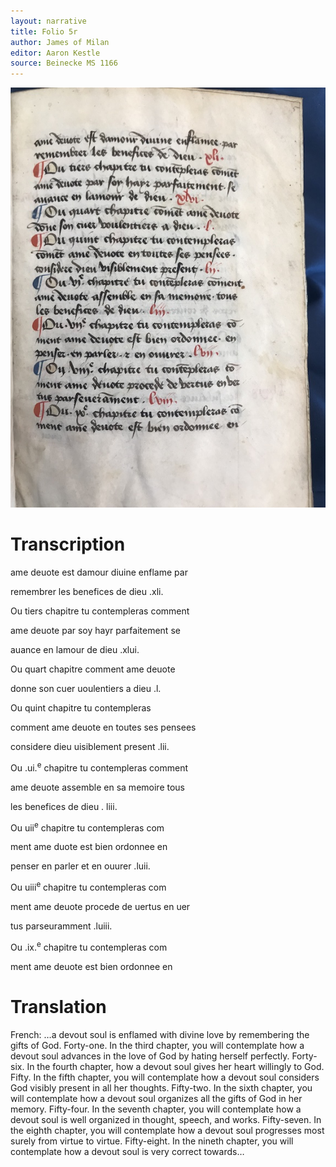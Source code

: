 ```yaml
---
layout: narrative
title: Folio 5r
author: James of Milan
editor: Aaron Kestle
source: Beinecke MS 1166
---
```


![Beinecke MS 1166 Folio 5R](https://raw.githubusercontent.com/oldfrenchtexts/L-aiguillon-d-amour-divine/master/assets/5R.jpg)

# Transcription

ame deuote est damour diuine enflame par

remembrer les benefices de dieu .xli.

Ou tiers chapitre tu contempleras comment

ame deuote par soy hayr parfaitement se

auance en lamour de dieu .xlui.

Ou quart chapitre comment ame deuote

donne son cuer uoulentiers a dieu .l.

Ou quint chapitre tu contempleras

comment ame deuote en toutes ses pensees

considere dieu uisiblement present .lii.

Ou .ui.<sup>e</sup> chapitre tu contempleras comment

ame deuote assemble en sa memoire tous

les benefices de dieu . liii.

Ou uii<sup>e</sup> chapitre tu contempleras com

ment ame duote est bien ordonnee en

penser en parler et en ouurer .luii.

Ou uiii<sup>e</sup> chapitre tu contempleras com

ment ame deuote procede de uertus en uer

tus parseuramment .luiii.

Ou .ix.<sup>e</sup> chapitre tu contempleras com

ment ame deuote est bien ordonnee en 

# Translation

French: …a devout soul is enflamed with divine love by remembering the gifts of God. Forty-one. In the third chapter, you will contemplate how a devout soul advances in the love of God by hating herself perfectly. Forty-six. In the fourth chapter, how a devout soul gives her heart willingly to God. Fifty. In the fifth chapter, you will contemplate how a devout soul considers God visibly present in all her thoughts. Fifty-two. In the sixth chapter, you will contemplate how a devout soul organizes all the gifts of God in her memory. Fifty-four. In the seventh chapter, you will contemplate how a devout soul is well organized in thought, speech, and works. Fifty-seven. In the eighth chapter, you will contemplate how a devout soul progresses most surely from virtue to virtue. Fifty-eight. In the nineth chapter, you will contemplate how a devout soul is very correct towards…
